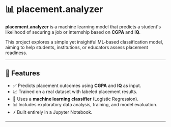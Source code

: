 # 📊 placement.analyzer

**placement.analyzer** is a machine learning model that predicts a student's likelihood of securing a job or internship based on **CGPA** and **IQ**.

This project explores a simple yet insightful ML-based classification model, aiming to help students, institutions, or educators assess placement readiness.

---

## 🚀 Features

- ✅ Predicts placement outcomes using **CGPA** and **IQ** as input.
- 📈 Trained on a real dataset with labeled placement results.
- 🧠 Uses a **machine learning classifier** (Logistic Regression).
- 📊 Includes exploratory data analysis, training, and model evaluation.
- ⚡ Built entirely in a Jupyter Notebook.

---


